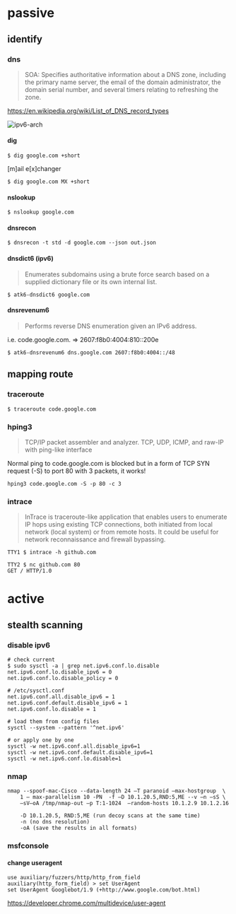 # passive

## identify

### dns

> SOA: Specifies authoritative information about a DNS zone, including the primary name server, the email of the domain administrator, the domain serial number, and several timers relating to refreshing the zone.

https://en.wikipedia.org/wiki/List_of_DNS_record_types

![ipv6-arch](https://en.wikipedia.org/wiki/IPv6#/media/File:IPv6_Prefix_Assignment_Example-en.svg)

#### dig

    $ dig google.com +short

[m]ail e[x]changer

    $ dig google.com MX +short

#### nslookup

    $ nslookup google.com

#### dnsrecon

    $ dnsrecon -t std -d google.com --json out.json

#### dnsdict6 (ipv6)

> Enumerates subdomains using a brute force search based on a supplied dictionary file or its own internal list.

    $ atk6-dnsdict6 google.com

#### dnsrevenum6

> Performs reverse DNS enumeration given an IPv6 address.

i.e. code.google.com. => 2607:f8b0:4004:810::200e

    $ atk6-dnsrevenum6 dns.google.com 2607:f8b0:4004::/48

## mapping route

### traceroute

    $ traceroute code.google.com

### hping3

> TCP/IP packet assembler and analyzer. TCP, UDP, ICMP, and raw-IP with ping-like interface

Normal ping to code.google.com is blocked but in a form of TCP SYN request (-S) to port 80 with 3 packets, it works!

    hping3 code.google.com -S -p 80 -c 3

### intrace

> InTrace is traceroute-like application that enables users to enumerate IP hops using existing TCP connections, both initiated from local network (local system) or from remote hosts. It could be useful for network reconnaissance and firewall bypassing.

    TTY1 $ intrace -h github.com

    TTY2 $ nc github.com 80
    GET / HTTP/1.0

# active

## stealth scanning

### disable ipv6

    # check current
    $ sudo sysctl -a | grep net.ipv6.conf.lo.disable
    net.ipv6.conf.lo.disable_ipv6 = 0
    net.ipv6.conf.lo.disable_policy = 0

    # /etc/sysctl.conf
    net.ipv6.conf.all.disable_ipv6 = 1
    net.ipv6.conf.default.disable_ipv6 = 1
    net.ipv6.conf.lo.disable = 1

    # load them from config files
    sysctl --system --pattern '^net.ipv6'

    # or apply one by one
    sysctl -w net.ipv6.conf.all.disable_ipv6=1
    sysctl -w net.ipv6.conf.default.disable_ipv6=1
    sysctl -w net.ipv6.conf.lo.disable=1

### nmap

    nmap --spoof-mac-Cisco --data-length 24 –T paranoid –max-hostgroup  \
        1 – max-parallelism 10 -PN  -f –D 10.1.20.5,RND:5,ME --v –n –sS \
        –sV–oA /tmp/nmap-out –p T:1-1024  –random-hosts 10.1.2.9 10.1.2.16

        -D 10.1.20.5, RND:5,ME (run decoy scans at the same time)
        -n (no dns resolution)
        -oA (save the results in all formats)

### msfconsole

#### change useragent

    use auxiliary/fuzzers/http/http_from_field
    auxiliary(http_form_field) > set UserAgent
    set UserAgent Googlebot/1.9 (+http://www.google.com/bot.html)

https://developer.chrome.com/multidevice/user-agent
